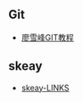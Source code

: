 ## Git
* [廖雪峰GIT教程](http://www.liaoxuefeng.com/wiki/0013739516305929606dd18361248578c67b8067c8c017b000)
## skeay
* [skeay-LINKS](https://github.com/zeroskeay/LINKS)
